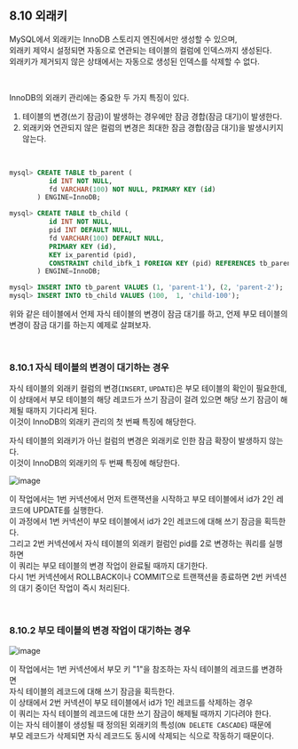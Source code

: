 ## 8.10 외래키
MySQL에서 외래키는 InnoDB 스토리지 엔진에서만 생성할 수 있으며, <br>
외래키 제약시 설정되면 자동으로 연관되는 테이블의 컬럼에 인덱스까지 생성된다. <br>
외래키가 제거되지 않은 상태에서는 자동으로 생성된 인덱스를 삭제할 수 없다. <br>

<br>

InnoDB의 외래키 관리에는 중요한 두 가지 특징이 있다.
1. 테이블의 변경(쓰기 잠금)이 발생하는 경우에만 잠금 경합(잠금 대기)이 발생한다.
2. 외래키와 연관되지 않은 컬럼의 변경은 최대한 잠금 경합(잠금 대기)을 발생시키지 않는다.

<br>

```sql
mysql> CREATE TABLE tb_parent (
          id INT NOT NULL,
          fd VARCHAR(100) NOT NULL, PRIMARY KEY (id)
       ) ENGINE=InnoDB;

mysql> CREATE TABLE tb_child (
          id INT NOT NULL,
          pid INT DEFAULT NULL,
          fd VARCHAR(100) DEFAULT NULL,
          PRIMARY KEY (id),
          KEY ix_parentid (pid),
          CONSTRAINT child_ibfk_1 FOREIGN KEY (pid) REFERENCES tb_parent (id) ON DELETE CASCADE
       ) ENGINE=InnoDB;

mysql> INSERT INTO tb_parent VALUES (1, 'parent-1'), (2, 'parent-2');
mysql> INSERT INTO tb_child VALUES (100,  1, 'child-100');
```

위와 같은 테이블에서 언제 자식 테이블의 변경이 잠금 대기를 하고, 언제 부모 테이블의 변경이 잠금 대기를 하는지 예제로 살펴보자.

<br>

### 8.10.1 자식 테이블의 변경이 대기하는 경우
자식 테이블의 외래키 컬럼의 변경(`INSERT`, `UPDATE`)은 부모 테이블의 확인이 필요한데, <br>
이 상태에서 부모 테이블의 해당 레코드가 쓰기 잠금이 걸려 있으면 해당 쓰기 잠금이 해제될 때까지 기다리게 된다. <br>
이것이 InnoDB의 외래키 관리의 첫 번째 특징에 해당한다. <br>

자식 테이블의 외래키가 아닌 컬럼의 변경은 외래키로 인한 잠금 확장이 발생하지 않는다. <br>
이것이 InnoDB의 외래키의 두 번째 특징에 해당한다. <br>

![image](https://github.com/user-attachments/assets/81296f88-93dc-4ff3-a5ef-481625d62204) <br>

이 작업에서는 1번 커넥션에서 먼저 트랜잭션을 시작하고 부모 테이블에서 id가 2인 레코드에 UPDATE를 실행한다. <br>
이 과정에서 1번 커넥션이 부모 테이블에서 id가 2인 레코드에 대해 쓰기 잠금을 획득한다. <br>
그리고 2번 커넥션에서 자식 테이블의 외래키 컬럼인 pid를 2로 변경하는 쿼리를 실행하면 <br>
이 쿼리는 부모 테이블의 변경 작업이 완료될 때까지 대기한다. <br>
다시 1번 커넥션에서 ROLLBACK이나 COMMIT으로 트랜잭션을 종료하면 2번 커넥션의 대기 중이던 작업이 즉시 처리된다. <br>

<br>

### 8.10.2 부모 테이블의 변경 작업이 대기하는 경우
![image](https://github.com/user-attachments/assets/c667a0ec-dba2-4e4a-ad30-0d1cc902c10d) <br>

이 작업에서는 1번 커넥션에서 부모 키 "1"을 참조하는 자식 테이블의 레코드를 변경하면 <br>
자식 테이블의 레코드에 대해 쓰기 잠금을 획득한다. <br>
이 상태에서 2번 커넥션이 부모 테이블에서 id가 1인 레코드를 삭제하는 경우 <br>
이 쿼리는 자식 테이블의 레코드에 대한 쓰기 잠금이 해제될 때까지 기다려야 한다. <br>
이는 자식 테이블이 생성될 때 정의된 외래키의 특성(`ON DELETE CASCADE`) 때문에 <br>
부모 레코드가 삭제되면 자식 레코드도 동시에 삭제되는 식으로 작동하기 때문이다.
